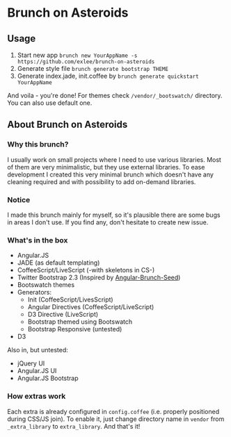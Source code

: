 Brunch on Asteroids
============

## Usage

1. Start new app
``brunch new YourAppName -s https://github.com/exlee/brunch-on-asteroids``
2. Generate style file
``brunch generate bootstrap THEME``
3. Generate index.jade, init.coffee by ``brunch generate quickstart YourAppName``

And voila - you're done!  For themes check `/vendor/_bootswatch/` directory. You can also use default one.

## About Brunch on Asteroids

### Why this brunch?

I usually work on small projects where I need to use various libraries. Most of them are very minimalistic, but they use external libraries. To ease development I created this very minimal brunch which doesn't have any cleaning required and with possibility to add on-demand libraries.

### Notice

I made this brunch mainly for myself, so it's plausible there are some bugs in areas I don't use. If you find any, don't hesitate to create new issue.

### What's in the box

- Angular.JS
- JADE (as default templating)
- CoffeeScript/LiveScript (-with skeletons in CS-)
- Twitter Bootstrap 2.3 (Inspired by [Angular-Brunch-Seed][brunchang])
- Bootswatch themes
- Generators: 
    - Init (CoffeeScript/LivesScript)
    - Angular Directives (CoffeeScript/LiveScript)
    - D3 Directive (LiveScript)
    - Bootstrap themed using Bootswatch
    - Bootstrap Responsive (untested)
- D3

Also in, but untested:

- jQuery UI
- Angular.JS UI
- Angular.JS Bootstrap

### How extras work
Each extra is already configured in `config.coffee` (i.e. properly positioned during CSS/JS join). To enable it, just change directory name in `vendor` from `_extra_library` to `extra_library`. And that's it!

[brunchang]: https://github.com/scotch/angular-brunch-seed


